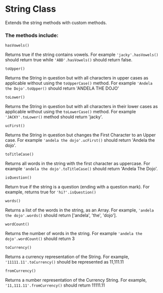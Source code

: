 # String Class
Extends the string methods with custom methods.

### The methods include:

`hasVowels()`

Returns true if the string contains vowels. 
For example `'jacky'.hasVowels()` should return true while `'ABD'.hasVowels()` should return false.

`toUpper()`

Returns the String in question but with all characters in upper cases as applicable without using the `toUpperCase()` method.
For example `'Andela the Dojo'.toUpper()` should return 'ANDELA THE DOJO'

`toLower()`

Returns the String in question but with all characters in their lower cases as applicable without using the `toLowerCase()` method.
For example `'JACKY'.toLower()` method should return 'jacky'.

`ucFirst()`

Returns the String in question but changes the First Character to an Upper case.
For example `'andela the dojo'.ucFirst()` should return 'Andela the dojo'.

`toTitleCase()`

Returns all words in the string with the first character as uppercase.
For example `'andela the dojo'.toTitleCase()` should return 'Andela The Dojo'.

`isQuestion()`

Return true if the string is a question (ending with a question mark).
For example, returns true for `'hi?'.isQuestion()`

`words()`

Returns a list of the words in the string, as an Array.
For example, `'andela the dojo'.words()` should return ['andela', 'the', 'dojo'].

`wordCount()`

Returns the number of words in the string.
For example `'andela the dojo'.wordCount()` should return 3

`toCurrency()`

Returns a currency representation of the String.
For example, `'11111.11'.toCurrency()` should be represented as 11,111.11

`fromCurrency()`

Returns a number representation of the Currency String.
For example, `'11,111.11'.fromCurrency()` should return 11111.11
